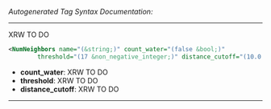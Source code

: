 _Autogenerated Tag Syntax Documentation:_

---
XRW TO DO

```xml
<NumNeighbors name="(&string;)" count_water="(false &bool;)"
        threshold="(17 &non_negative_integer;)" distance_cutoff="(10.0 &real;)" />
```

-   **count_water**: XRW TO DO
-   **threshold**: XRW TO DO
-   **distance_cutoff**: XRW TO DO

---
